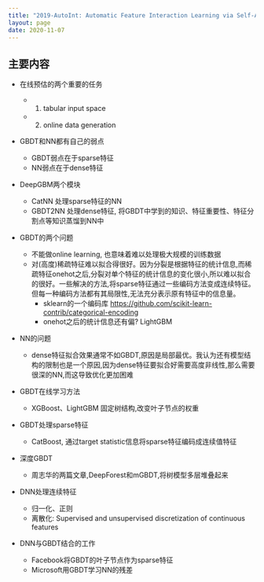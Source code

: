 ```yaml
---
title: "2019-AutoInt: Automatic Feature Interaction Learning via Self-Attentive Neural Networks"
layout: page
date: 2020-11-07
---
```


## 主要内容

- 在线预估的两个重要的任务
    - 1. tabular input space
    - 2. online data generation
- GBDT和NN都有自己的弱点
    - GBDT弱点在于sparse特征
    - NN弱点在于dense特征
- DeepGBM两个模块
    - CatNN 处理sparse特征的NN
    - GBDT2NN 处理dense特征, 将GBDT中学到的知识、特征重要性、特征分割点等知识蒸馏到NN中
- GBDT的两个问题
    - 不能做online learning, 也意味着难以处理极大规模的训练数据
    - 对(高度)稀疏特征难以拟合得很好。因为分裂是根据特征的统计信息,而稀疏特征onehot之后,分裂对单个特征的统计信息的变化很小,所以难以拟合的很好。一些解决的方法,将sparse特征通过一些编码方法变成连续特征。但每一种编码方法都有其局限性,无法充分表示原有特征中的信息量。
        - sklearn的一个编码库 https://github.com/scikit-learn-contrib/categorical-encoding
        - onehot之后的统计信息还有偏? LightGBM
- NN的问题
    - dense特征拟合效果通常不如GBDT,原因是局部最优。我认为还有模型结构的限制也是一个原因,因为dense特征要拟合好需要高度非线性,那么需要很深的NN,而这导致优化更加困难

- GBDT在线学习方法
    - XGBoost、LightGBM 固定树结构,改变叶子节点的权重
- GBDT处理sparse特征
    - CatBoost, 通过target statistic信息将sparse特征编码成连续值特征
- 深度GBDT
    - 周志华的两篇文章,DeepForest和mGBDT,将树模型多层堆叠起来
- DNN处理连续特征
    - 归一化、正则
    - 离散化: Supervised and unsupervised discretization of continuous features
- DNN与GBDT结合的工作
    - Facebook将GBDT的叶子节点作为sparse特征
    - Microsoft用GBDT学习NN的残差